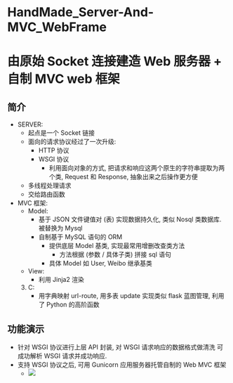 # HandMade_Server-And-MVC_WebFrame
由原始 Socket 连接建造 Web 服务器 + 自制 MVC web 框架
===


简介
---
- SERVER:
    - 起点是一个 Socket 链接
    - 面向的请求协议经过了一次升级:
        - HTTP 协议
        - WSGI 协议 
            - 利用面向对象的方式, 把请求和响应这两个原生的字符串提取为两个类, Request 和 Response, 抽象出来之后操作更方便
    - 多线程处理请求
    - 交给路由函数
- MVC 框架:
    - Model:
        - 基于 JSON 文件键值对 (表) 实现数据持久化, 类似 Nosql 类数据库. 被替换为 Mysql
        - 自制基于 MySQL 语句的 ORM
            - 提供底层 Model 基类, 实现最常用增删改查类方法
                - 方法根据 (参数 / 具体子类) 拼接 sql 语句
            - 具体 Model 如 User, Weibo 继承基类
    - View:
        - 利用 Jinja2 渲染
    3) C: 
        - 用字典映射 url-route, 用多表 update 实现类似 flask 蓝图管理, 利用了 Python 的高阶函数
            
功能演示
---
- 针对 WSGI 协议进行上层 API 封装, 对 WSGI 请求响应的数据格式做清洗 可成功解析 WSGI 请求并成功响应.
- 支持 WSGI 协议之后, 可用 Gunicorn 应用服务器托管自制的 Web MVC 框架
    - ![](img-show/myserver-Gunicorn.gif)
